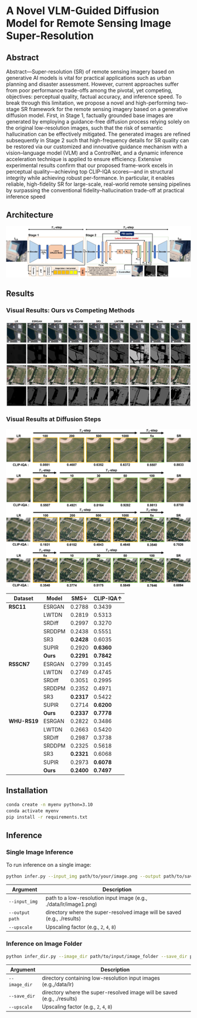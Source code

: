 # A Novel VLM-Guided Diffusion Model for Remote Sensing Image Super-Resolution

## Abstract

Abstract—Super-resolution (SR) of remote sensing imagery based on generative AI models is vital for practical applications
such as urban planning and disaster assessment. However, current approaches suffer from poor performance trade-offs
among the pivotal, yet competing, objectives: perceptual quality, factual accuracy, and inference speed. To break through this limitation, we propose a novel and high-performing two-stage SR framework for the remote sensing imagery based on a generative diffusion model. First, in Stage 1, factually grounded base images are generated by employing a guidance-free diffusion process relying solely on the original low-resolution images, such that the risk of semantic hallucination can be effectively mitigated.
The generated images are refined subsequently in Stage 2 such that high-frequency details for SR quality can be restored via
our customized and innovative guidance mechanism with a vision–language model (VLM) and a ControlNet, and a dynamic
inference acceleration technique is applied to ensure efficiency.
Extensive experimental results confirm that our proposed frame-work excels in perceptual quality—achieving top CLIP-IQA
scores—and in structural integrity while achieving robust per-formance. In particular, it enables reliable, high-fidelity SR for large-scale, real-world remote sensing pipelines by surpassing the conventional fidelity–hallucination trade-off at practical inference speed

## Architecture

![architecture](./assets/architecture.png)

## Results

### Visual Results: Ours vs Competing Methods

![architecture](./assets/result1.png)

### Visual Results at Diffusion Steps

![architecture](./assets/result2.png)

| Dataset | Model | SMS↓ | CLIP-IQA↑ |
|-----------|-----------|----------|-----------|
| **RSC11** | ESRGAN | 0.2788 | 0.3439 |
| | LWTDN | 0.2819 | 0.5313 |
| | SRDiff | 0.2997 | 0.3270 |
| | SRDDPM | 0.2438 | 0.5551 |
| | SR3 | **0.2428** | 0.6035 |
| | SUPIR | 0.2920 | **0.6360** |
| | **Ours** | __**0.2291**__ | __**0.7842**__ |
| **RSSCN7** | ESRGAN | 0.2799 | 0.3145 |
| | LWTDN | 0.2749 | 0.4745 |
| | SRDiff | 0.3051 | 0.2995 |
| | SRDDPM | 0.2352 | 0.4971 |
| | SR3 | **0.2317** | 0.5422 |
| | SUPIR | 0.2714 | **0.6200** |
| | **Ours** | __**0.2337**__ | __**0.7778**__ |
| **WHU-RS19** | ESRGAN | 0.2822 | 0.3486 |
| | LWTDN | 0.2663 | 0.5420 |
| | SRDiff | 0.2987 | 0.3738 |
| | SRDDPM | 0.2325 | 0.5618 |
| | SR3 | **0.2321** | 0.6068 |
| | SUPIR | 0.2973 | **0.6078** |
| | **Ours**| __**0.2400**__ | __**0.7497**__ |

## Installation

```sh
conda create -n myenv python=3.10
conda activate myenv
pip install -r requirements.txt
```

## Inference

### Single Image Inference

To run inference on a single image:

```sh
python infer.py --input_img path/to/your/image.png --output path/to/save/results --upscale 8
```

| Argument | Description |
|----------------|-------------|
|`--input_img` | path to a low-resolution input image (e.g., ./data/lr/image1.png) |
| `--output path` | directory where the super-resolved image will be saved (e.g., ./results) |
| `--upscale` | Upscaling factor (e.g., `2`, `4`, `8`) |

### Inference on Image Folder

```sh
python infer_dir.py --image_dir path/to/input/image_folder --save_dir path/to/save/results --upscale 8
```

| Argument | Description |
|----------------|-------------|
| `--image_dir` | directory containing low-resolution input images (e.g.,/data/lr) |
| `--save_dir` | directory where the super-resolved image will be saved (e.g., ./results) |
| `--upscale` | Upscaling factor (e.g., `2`, `4`, `8`) |
